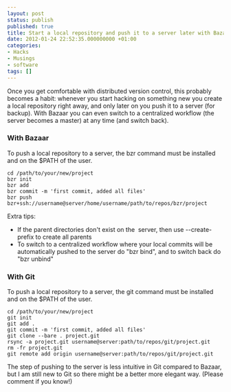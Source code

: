 ```yaml
---
layout: post
status: publish
published: true
title: Start a local repository and push it to a server later with Bazaar and Git
date: 2012-01-24 22:52:35.000000000 +01:00
categories:
- Hacks
- Musings
- software
tags: []
---
```

Once you get comfortable with distributed version control, this probably becomes a habit: whenever you start hacking on something new you create a local repository right away, and only later on you push it to a server (for backup). With Bazaar you can even switch to a centralized workflow (the server becomes a master) at any time (and switch back).

### With Bazaar

To push a local repository to a server, the bzr command must be installed and on the $PATH of the user.

```
cd /path/to/your/new/project
bzr init
bzr add
bzr commit -m 'first commit, added all files'
bzr push bzr+ssh://username@server/home/username/path/to/repos/bzr/project
```

Extra tips:

- If the parent directories don't exist on the  server, then use --create-prefix to create all parents
- To switch to a centralized workflow where your local commits will be automatically pushed to the server do "bzr bind", and to switch back do "bzr unbind"


### With Git

To push a local repository to a server, the git command must be installed and on the $PATH of the user.

```
cd /path/to/your/new/project
git init
git add .
git commit -m 'first commit, added all files'
git clone --bare . project.git
rsync -a project.git username@server:path/to/repos/git/project.git
rm -fr project.git
git remote add origin username@server:path/to/repos/git/project.git
```

The step of pushing to the server is less intuitive in Git compared to Bazaar, but I am still new to Git so there might be a better more elegant way. (Please comment if you know!)
